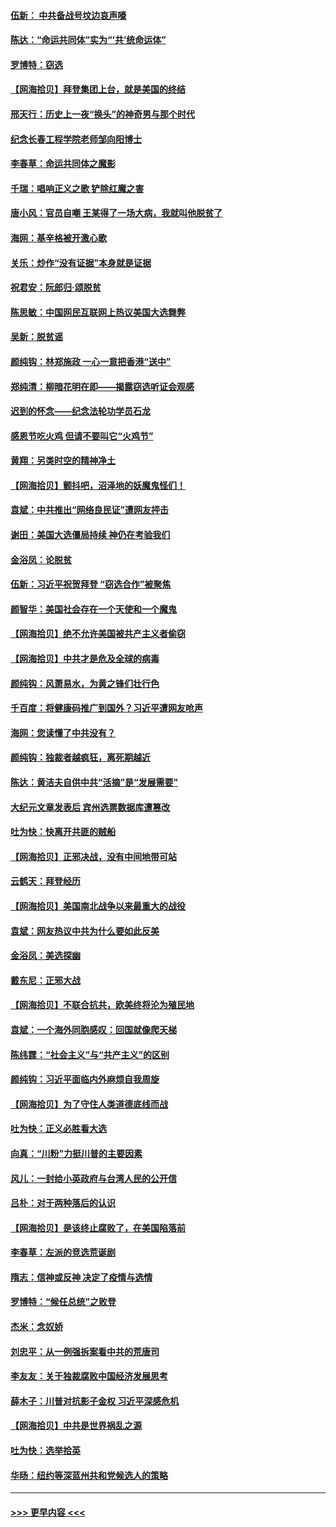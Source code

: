 #### [伍新： 中共备战号坟边哀声嚎](../pages/nsc993/n12593086.md?t=12040351) 
#### [陈达：“命运共同体”实为“‘共’统命运体”](../pages/nsc993/n12590865.md?t=12040351) 
#### [罗博特：窃选](../pages/nsc993/n12590619.md?t=12040351) 
#### [【网海拾贝】拜登集团上台，就是美国的终结](../pages/nsc993/n12589725.md?t=12040351) 
#### [邢天行：历史上一夜“换头”的神奇男与那个时代](../pages/nsc993/n12589424.md?t=12040351) 
#### [纪念长春工程学院老师邹向阳博士](../pages/nsc993/n12585390.md?t=12040351) 
#### [李春草：命运共同体之魔影](../pages/nsc993/n12585026.md?t=12040351) 
#### [千瑞：唱响正义之歌 铲除红魔之害](../pages/nsc993/n12585002.md?t=12040351) 
#### [唐小风：官员自嘲 王某得了一场大病，我就叫他脱贫了](../pages/nsc993/n12584981.md?t=12040351) 
#### [海网：基辛格被开激心歌](../pages/nsc993/n12584946.md?t=12040351) 
#### [关乐：炒作“没有证据”本身就是证据](../pages/nsc993/n12583146.md?t=12040351) 
#### [祝君安：阮郎归‧颂脱贫](../pages/nsc993/n12583119.md?t=12040351) 
#### [陈思敏：中国网民互联网上热议美国大选舞弊](../pages/nsc993/n12582845.md?t=12040351) 
#### [吴新：脱贫谣](../pages/nsc993/n12580839.md?t=12040351) 
#### [颜纯钩：林郑施政 一心一意把香港“送中”](../pages/nsc993/n12580805.md?t=12040351) 
#### [郑纯清：柳暗花明在即——揭露窃选听证会观感](../pages/nsc993/n12580795.md?t=12040351) 
#### [迟到的怀念——纪念法轮功学员石龙](../pages/nsc993/n12580245.md?t=12040351) 
#### [感恩节吃火鸡  但请不要叫它“火鸡节”](../pages/nsc993/n12580252.md?t=12040351) 
#### [黄翔：另类时空的精神净土](../pages/nsc993/n12578638.md?t=12040351) 
#### [【网海拾贝】颤抖吧，沼泽地的妖魔鬼怪们！](../pages/nsc993/n12578552.md?t=12040351) 
#### [袁斌：中共推出“网络良民证”遭网友抨击](../pages/nsc993/n12578511.md?t=12040351) 
#### [谢田：美国大选僵局持续 神仍在考验我们](../pages/nsc993/n12577432.md?t=12040351) 
#### [金浴凤：论脱贫](../pages/nsc993/n12576386.md?t=12040351) 
#### [伍新：习近平祝贺拜登 “窃选合作”被聚焦](../pages/nsc993/n12576358.md?t=12040351) 
#### [颜智华：美国社会存在一个天使和一个魔鬼](../pages/nsc993/n12574299.md?t=12040351) 
#### [【网海拾贝】绝不允许美国被共产主义者偷窃](../pages/nsc993/n12573396.md?t=12040351) 
#### [【网海拾贝】中共才是危及全球的病毒](../pages/nsc993/n12571204.md?t=12040351) 
#### [颜纯钩：风萧易水，为黄之锋们壮行色](../pages/nsc993/n12571487.md?t=12040351) 
#### [千百度：将健康码推广到国外？习近平遭网友呛声](../pages/nsc993/n12570808.md?t=12040351) 
#### [海网：您读懂了中共没有？](../pages/nsc993/n12570487.md?t=12040351) 
#### [颜纯钩：独裁者越疯狂，离死期越近](../pages/nsc993/n12569055.md?t=12040351) 
#### [陈达：黄洁夫自供中共“活摘”是“发展需要”](../pages/nsc993/n12568541.md?t=12040351) 
#### [大纪元文章发表后 宾州选票数据库遭篡改](../pages/nsc993/n12568105.md?t=12040351) 
#### [吐为快：快离开共匪的贼船](../pages/nsc993/n12568462.md?t=12040351) 
#### [【网海拾贝】正邪决战，没有中间地带可站](../pages/nsc993/n12568439.md?t=12040351) 
#### [云鹤天：拜登经历](../pages/nsc993/n12567294.md?t=12040351) 
#### [【网海拾贝】美国南北战争以来最重大的战役](../pages/nsc993/n12567247.md?t=12040351) 
#### [袁斌：网友热议中共为什么要如此反美](../pages/nsc993/n12567162.md?t=12040351) 
#### [金浴凤：美选探幽](../pages/nsc993/n12567147.md?t=12040351) 
#### [戴东尼：正邪大战](../pages/nsc993/n12567033.md?t=12040351) 
#### [【网海拾贝】不联合抗共，欧美终将沦为殖民地](../pages/nsc993/n12565068.md?t=12040351) 
#### [袁斌：一个海外同胞感叹：回国就像爬天梯](../pages/nsc993/n12564986.md?t=12040351) 
#### [陈纬霆：“社会主义”与“共产主义”的区别](../pages/nsc993/n12562417.md?t=12040351) 
#### [颜纯钩：习近平面临内外麻烦自我周旋](../pages/nsc993/n12563356.md?t=12040351) 
#### [【网海拾贝】为了守住人类道德底线而战](../pages/nsc993/n12562542.md?t=12040351) 
#### [吐为快：正义必胜看大选](../pages/nsc993/n12561967.md?t=12040351) 
#### [向真：“川粉”力挺川普的主要因素](../pages/nsc993/n12560774.md?t=12040351) 
#### [风儿：一封给小英政府与台湾人民的公开信](../pages/nsc993/n12560581.md?t=12040351) 
#### [吕朴：对于两种落后的认识](../pages/nsc993/n12560492.md?t=12040351) 
#### [【网海拾贝】是该终止腐败了，在美国陷落前](../pages/nsc993/n12559936.md?t=12040351) 
#### [李春草：左派的竞选荒诞剧](../pages/nsc993/n12558380.md?t=12040351) 
#### [隋志：信神或反神 决定了疫情与选情](../pages/nsc993/n12558255.md?t=12040351) 
#### [罗博特：“候任总统”之败登](../pages/nsc993/n12558189.md?t=12040351) 
#### [杰米：念奴娇](../pages/nsc993/n12558174.md?t=12040351) 
#### [刘忠平：从一例强拆案看中共的荒唐司](../pages/nsc993/n12558036.md?t=12040351) 
#### [李友友：关于独裁腐败中国经济发展思考](../pages/nsc993/n12558004.md?t=12040351) 
#### [薛木子：川普对抗影子金权 习近平深感危机](../pages/nsc993/n12557342.md?t=12040351) 
#### [【网海拾贝】中共是世界祸乱之源](../pages/nsc993/n12555353.md?t=12040351) 
#### [吐为快：选举拾英](../pages/nsc993/n12555041.md?t=12040351) 
#### [华旸：纽约等深蓝州共和党候选人的策略](../pages/nsc993/n12554309.md?t=12040351) 

----
#### [ >>> 更早内容 <<< ](../indexes/nsc993-earlier.md)

